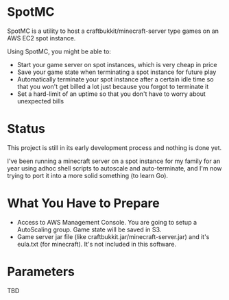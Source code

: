 SpotMC
=======
SpotMC is a utility to host a craftbukkit/minecraft-server type games on an AWS EC2 spot instance.

Using SpotMC, you might be able to:
* Start your game server on spot instances, which is very cheap in price
* Save your game state when terminating a spot instance for future play
* Automatically terminate your spot instance after a certain idle time so that you won't get billed a lot just because you forgot to terminate it
* Set a hard-limit of an uptime so that you don't have to worry about unexpected bills

Status
=======
This project is still in its early development process and nothing is done yet.

I've been running a minecraft server on a spot instance for my family
for an year using adhoc shell scripts to autoscale and auto-terminate,
and I'm now trying to port it into a more solid something (to learn Go).

What You Have to Prepare
=========================
- Access to AWS Management Console. You are going to setup a AutoScaling group. Game state will be saved in S3.
- Game server jar file (like craftbukkit.jar/minecraft-server.jar) and it's eula.txt (for minecraft). It's not included in this software.

Parameters
===========
TBD
